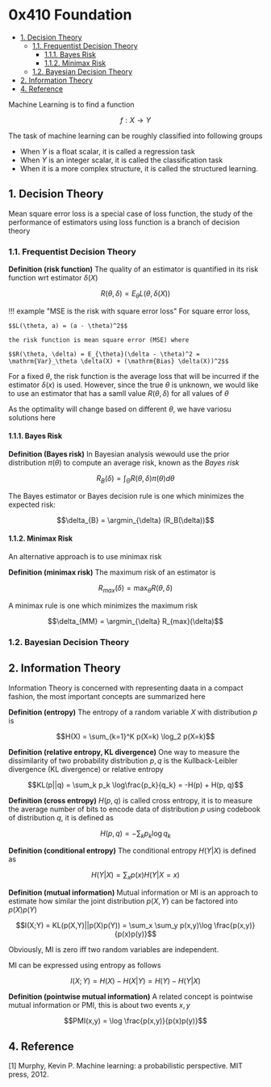 # 0x410 Foundation

- [1. Decision Theory](#1-decision-theory)
    - [1.1. Frequentist Decision Theory](#11-frequentist-decision-theory)
        - [1.1.1. Bayes Risk](#111-bayes-risk)
        - [1.1.2. Minimax Risk](#112-minimax-risk)
    - [1.2. Bayesian Decision Theory](#12-bayesian-decision-theory)
- [2. Information Theory](#2-information-theory)
- [4. Reference](#4-reference)


Machine Learning is to find a function

$$f: X \to Y$$

The task of machine learning can be roughly classified into following groups
- When $Y$ is a float scalar, it is called a regression task
- When $Y$ is an integer scalar, it is called the classification task
- When it is a more complex structure, it is called the structured learning.

## 1. Decision Theory

Mean square error loss is a special case of loss function, the study of the performance of estimators using loss function is a branch of decision theory

### 1.1. Frequentist Decision Theory

**Definition (risk function)** The quality of an estimator is quantified in its risk function wrt estimator $\delta(X)$

$$R(\theta, \delta) = E_{\theta} L(\theta, \delta(X))$$

!!! example "MSE is the risk with square error loss"
    For square error loss, 

    $$L(\theta, a) = (a - \theta)^2$$
    
    the risk function is mean square error (MSE) where 

    $$R(\theta, \delta) = E_{\theta}(\delta - \theta)^2 = \mathrm{Var}_\theta \delta(X) + (\mathrm{Bias} \delta(X))^2$$

For a fixed $\theta$, the risk function is the average loss that will be incurred if the estimator $\delta(x)$ is used. However, since the true $\theta$ is unknown, we would like to use an estimator that has a samll value $R(\theta, \delta)$ for all values of $\theta$

As the optimality will change based on different $\theta$, we have variosu solutions here

#### 1.1.1. Bayes Risk
**Definition (Bayes risk)** In Bayesian analysis wewould use the prior distribution $\pi(\theta)$ to compute an average risk, known as the *Bayes risk*

$$R_{B} (\delta) = \int_{\Theta} R(\theta, \delta) \pi(\theta) d\theta$$

The Bayes estimator or Bayes decision rule is one which minimizes the expected risk:

$$\delta_{B} = \argmin_{\delta} (R_B(\delta))$$

#### 1.1.2. Minimax Risk
An alternative approach is to use minimax risk

**Definition (minimax risk)** The maximum risk of an estimator is

$$R_{max}(\delta) = \max_{\theta} R(\theta, \delta)$$

A minimax rule is one which minimizes the maximum risk

$$\delta_{MM} = \argmin_{\delta} R_{max}(\delta)$$

### 1.2. Bayesian Decision Theory


## 2. Information Theory
Information Theory is concerned with representing daata in a compact fashion, the most important concepts are summarized here

**Definition (entropy)** The entropy of a random variable $X$ with distribution $p$ is

$$H(X) = \sum_{k=1}^K p(X=k) \log_2 p(X=k)$$

**Definition (relative entropy, KL divergence)** One way to measure the dissimilarity of two probability distribution $p, q$ is the Kullback-Leibler divergence (KL divergence) or relative entropy

$$KL(p||q) = \sum_k p_k \log\frac{p_k}{q_k} = -H(p) + H(p, q)$$

**Definition (cross entropy)** $H(p,q)$ is called cross entropy, it is to measure the average number of bits to encode data of distribution $p$ using codebook of distribution $q$, it is defined as

$$H(p, q) = -\sum_k p_k \log q_k$$


**Definition (conditional entropy)** The conditional entropy $H(Y|X)$ is defined as

$$H(Y|X) = \sum_x p(x) H(Y|X=x)$$

**Definition (mutual information)** Mutual information or MI is an approach to estimate how similar the joint distribution $p(X,Y)$ can be factored into $p(X)p(Y)$

$$I(X;Y) = KL(p(X,Y)||p(X)p(Y)) = \sum_x \sum_y p(x,y)\log \frac{p(x,y)}{p(x)p(y)}$$

Obviously, MI is zero iff two random variables are independent.

MI can be expressed using entropy as follows

$$I(X;Y) = H(X) - H(X|Y) = H(Y) - H(Y|X)$$

**Definition (pointwise mutual information)** A related concept is pointwise mutual information or PMI, this is about two events $x,y$

$$PMI(x,y) = \log \frac{p(x,y)}{p(x)p(y)}$$


## 4. Reference
[1] Murphy, Kevin P. Machine learning: a probabilistic perspective. MIT press, 2012.